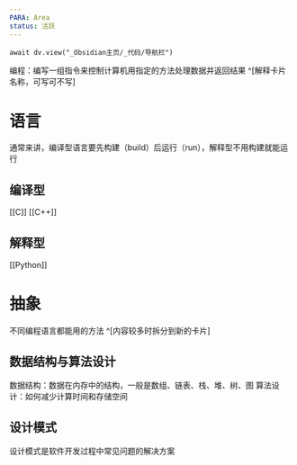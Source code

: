 ```yaml
---
PARA: Area
status: 活跃
---
```

```dataviewjs
await dv.view("_Obsidian主页/_代码/导航栏")
```

编程：编写一组指令来控制计算机用指定的方法处理数据并返回结果 ^[解释卡片名称，可写可不写]

# 语言
通常来讲，编译型语言要先构建（build）后运行（run），解释型不用构建就能运行

## 编译型
[[C]]
[[C++]]

## 解释型
[[Python]]


# 抽象
不同编程语言都能用的方法 ^[内容较多时拆分到新的卡片]

## 数据结构与算法设计
数据结构：数据在内存中的结构，一般是数组、链表、栈、堆、树、图
算法设计：如何减少计算时间和存储空间

## 设计模式
设计模式是软件开发过程中常见问题的解决方案
